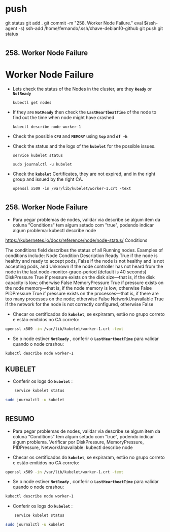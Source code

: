 #
# ###################################################################################################################### 
# ###################################################################################################################### 
#  push

git status
git add .
git commit -m "258. Worker Node Failure."
eval $(ssh-agent -s)
ssh-add /home/fernando/.ssh/chave-debian10-github
git push
git status




# ###################################################################################################################### 
# ###################################################################################################################### 
##  258. Worker Node Failure

# Worker Node Failure

  - Lets check the status of the Nodes in the cluster, are they **`Ready`** or **`NotReady`**

    ```
    kubectl get nodes
    ```

  - If they are **`NotReady`** then check the **`LastHeartbeatTime`** of the node to find out the time when node might have crashed

    ```
    kubectl describe node worker-1
    ```



  - Check the possible **`CPU`** and **`MEMORY`**  using **`top`** and **`df -h`** 



  - Check the status and the logs of the **`kubelet`** for the possible issues.

    ```
    service kubelet status
    ```

    ```
    sudo journalctl -u kubelet
    ```
  
    
  - Check the **`kubelet`** Certificates, they are not expired, and in the right group and issued by the right CA.

    ```
    openssl x509 -in /var/lib/kubelet/worker-1.crt -text
    ```







# ###################################################################################################################### 
# ###################################################################################################################### 
##  258. Worker Node Failure

- Para pegar problemas de nodes, validar via describe se algum item da coluna "Conditions" tem algum setado com "true", podendo indicar algum problema:
kubectl describe node

<https://kubernetes.io/docs/reference/node/node-status/>
Conditions

The conditions field describes the status of all Running nodes. Examples of conditions include:
Node Condition	Description
Ready	True if the node is healthy and ready to accept pods, False if the node is not healthy and is not accepting pods, and Unknown if the node controller has not heard from the node in the last node-monitor-grace-period (default is 40 seconds)
DiskPressure	True if pressure exists on the disk size—that is, if the disk capacity is low; otherwise False
MemoryPressure	True if pressure exists on the node memory—that is, if the node memory is low; otherwise False
PIDPressure	True if pressure exists on the processes—that is, if there are too many processes on the node; otherwise False
NetworkUnavailable	True if the network for the node is not correctly configured, otherwise False


- Checar os certificados do **`kubelet`**, se expiraram, estão no grupo correto e estão emitidos no CA correto:

```bash
openssl x509 -in /var/lib/kubelet/worker-1.crt -text
```


- Se o node estiver **`NotReady`** , conferir o  **`LastHeartbeatTime`** para validar quando o node crashou:

```bash
kubectl describe node worker-1
```


## KUBELET

- Conferir os logs do **`kubelet`** :

```bash
    service kubelet status
```

```bash
sudo journalctl -u kubelet
```






# ###################################################################################################################### 
# ###################################################################################################################### 
## RESUMO

- Para pegar problemas de nodes, validar via describe se algum item da coluna "Conditions" tem algum setado com "true", podendo indicar algum problema. Verificar por DiskPressure, MemoryPressure, PIDPressure, NetworkUnavailable:
kubectl describe node


- Checar os certificados do **`kubelet`**, se expiraram, estão no grupo correto e estão emitidos no CA correto:

```bash
openssl x509 -in /var/lib/kubelet/worker-1.crt -text
```


- Se o node estiver **`NotReady`** , conferir o  **`LastHeartbeatTime`** para validar quando o node crashou:

```bash
kubectl describe node worker-1
```


- Conferir os logs do **`kubelet`** :

```bash
    service kubelet status
```

```bash
sudo journalctl -u kubelet
```